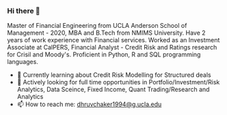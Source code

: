 ### Hi there 👋

Master of Financial Engineering from UCLA Anderson School of Management - 2020, MBA and B.Tech from NMIMS University. Have 2 years of work experience with Financial services. Worked as an Investment Associate at CalPERS, Financial Analyst - Credit Risk and Ratings research for Crisil and Moody's. Proficient in Python, R and SQL programming languages. 

- 🌱 Currently learning about Credit Risk Modelling for Structured deals
- 🤔 Actively looking for full time opportunities in Portfolio/Investment/Risk Analytics, Data Sceince, Fixed Income, Quant Trading/Research and Analytics
- 📫 How to reach me: dhruvchaker1994@g.ucla.edu
